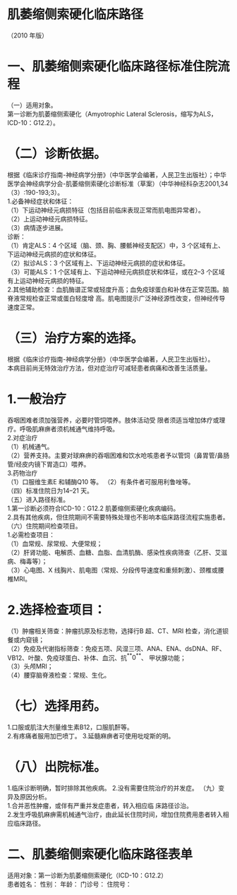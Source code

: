 # 肌萎缩侧索硬化临床路径  
（2010 年版）  
# 一、肌萎缩侧索硬化临床路径标准住院流程  
（一）适用对象。  
第一诊断为肌萎缩侧索硬化（Amyotrophic Lateral Sclerosis，缩写为ALS，ICD-10：G12.2）。  
# （二）诊断依据。  
根据《临床诊疗指南-神经病学分册》（中华医学会编著，人民卫生出版社）；中华医学会神经病学分会-肌萎缩侧索硬化诊断标准（草案）（中华神经科杂志2001,34（3）:190-193;3）。  
1.必备神经症状和体征：  
（1）下运动神经元病损特征（包括目前临床表现正常而肌电图异常者）。  
（2）上运动神经元病损特征。  
（3）病情逐步进展。  
诊断：  
（1）肯定ALS：4 个区域（脑、颈、胸、腰骶神经支配区）中，3 个区域有上、下运动神经元病损的症状和体征。  
（2）拟诊ALS：3 个区域有上、下运动神经元病损的症状和体征。  
（3）可能ALS：1 个区域有上、下运动神经元病损症状和体征，或在2–3 个区域有上运动神经元病损的特征。  
2.其他辅助检查：血肌酶谱正常或轻度升高；血免疫球蛋白和补体在正常范围。脑脊液常规检查正常或蛋白轻度增 高。肌电图提示广泛神经源性改变，但神经传导速度正常。  
# （三）治疗方案的选择。  
根据《临床诊疗指南-神经病学分册》（中华医学会编著，人民卫生出版社）。  
本病目前尚无特效治疗方法，但对症治疗可减轻患者病痛和改善生活质量。  
# 1.一般治疗  
吞咽困难者须加强营养，必要时管饲喂养。肢体活动受 限者须适当增加体疗或理疗。呼吸肌麻痹者须机械通气维持呼吸。  
2.对症治疗  
（1）机械通气。  
（2）营养支持。主要对球麻痹的吞咽困难和饮水呛咳患者予以管饲（鼻胃管/鼻肠管/经皮内镜下胃造口）喂养。  
3.药物治疗  
（1）口服维生素E 和辅酶Q10 等。 （2）有条件者可服用利鲁唑等。  
（四）标准住院日为14–21 天。  
（五）进入路径标准。  
1.第一诊断必须符合ICD-10：G12.2 肌萎缩侧索硬化疾病编码。  
2.具有其他疾病，但住院期间不需要特殊处理也不影响本临床路径流程实施患者。  
（六）住院期间检查项目。  
1.必需检查项目：  
（1）血常规、尿常规、大便常规；  
（2）肝肾功能、电解质、血糖、血脂、血清肌酶、感染性疾病筛查（乙肝、艾滋病、梅毒等）；  
（3）心电图、X 线胸片、肌电图（常规、分段传导速度和重频刺激）、颈椎或腰椎MRI。  
# 2.选择检查项目：  
（1）肿瘤相关筛查：肿瘤抗原及标志物，选择行B 超、CT、MRI 检查，消化道钡餐或内窥镜；  
（2）免疫及代谢指标筛查：免疫五项、风湿三项、ANA、ENA、dsDNA、RF、VB12、叶酸、免疫球蛋白、补体、血沉、抗$^{**}0^{**}$、 甲状腺功能；  
（3）头颅MRI；  
（4）腰穿脑脊液检查：常规、生化。  
# （七）选择用药。  
1.口服或肌注大剂量维生素B12，口服肌酐等。  
2.有疼痛者服用加巴喷丁。 3.延髓麻痹者可使用吡啶斯的明。  
# （八）出院标准。  
1.临床诊断明确，暂时排除其他疾病。 2.没有需要住院治疗的并发症。 （九）变异及原因分析。  
1.合并恶性肿瘤，或伴有严重并发症患者，转入相应临 床路径诊治。  
2.发生呼吸肌麻痹需机械通气治疗，由此延长住院时间，增加住院费用患者转入相应临床路径。  
# 二、肌萎缩侧索硬化临床路径表单  
适用对象：第一诊断为肌萎缩侧索硬化（ICD-10：G12.2）  
患者姓名：         性别：         年龄：    门诊号：         住院号：  

